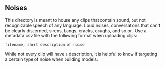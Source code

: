 ## Noises

This directory is meant to house any clips that contain sound, but not recognizable speech of any language.  Loud noises, conversations that can't be clearly discerned, sirens, bangs, cracks, coughs, and so on.  Use a metadata.csv file with the following format when uploading clips:

```
filename, short description of noise
```

While not every clip will have a description, it is helpful to know if targeting a certain type of noise when building models.  
